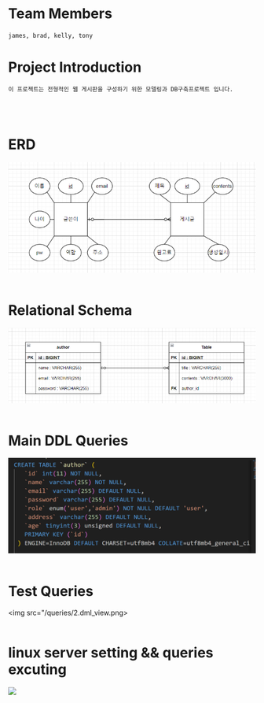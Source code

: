 # Team Members
```sh
james, brad, kelly, tony
```

# Project Introduction
```sh
이 프로젝트는 전형적인 웹 게시판을 구성하기 위한 모델링과 DB구축프로젝트 입니다.
```
<br><br>

# ERD
<img src="/data_modeling/1.board-erd.png"></img> 
<br><br>

# Relational Schema
<img src="/data_modeling/2.board-relational-schema.png"></img> 
<br><br>

# Main DDL Queries
<img src="/queries/2.ddl_view.png"></img>
<br><br>

# Test Queries 
<img src="/queries/2.dml_view.png></img>
<br><br>

# linux server setting && queries excuting
<img src="/linux_sh/1.server-setting.PNG"></img>
<br><br>